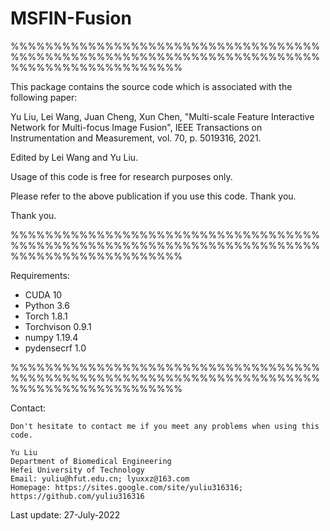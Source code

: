 # MSFIN-Fusion

%%%%%%%%%%%%%%%%%%%%%%%%%%%%%%%%%%%%%%%%%%%%%%%%%%%%%%%%%%%%%%%%%%%%%%%%%%%%%%%%%%%%%%%%%%%%

This package contains the source code which is associated with the following paper:

Yu Liu, Lei Wang, Juan Cheng, Xun Chen, "Multi-scale Feature Interactive Network for Multi-focus Image Fusion", IEEE Transactions on Instrumentation and Measurement, vol. 70, p. 5019316, 2021.

Edited by Lei Wang and Yu Liu.   

Usage of this code is free for research purposes only. 

Please refer to the above publication if you use this code. Thank you.

Thank you.

%%%%%%%%%%%%%%%%%%%%%%%%%%%%%%%%%%%%%%%%%%%%%%%%%%%%%%%%%%%%%%%%%%%%%%%%%%%%%%%%%%%%%%%%%%%%

Requirements:
- CUDA  10
- Python  3.6
- Torch  1.8.1
- Torchvison  0.9.1
- numpy  1.19.4
- pydensecrf   1.0

%%%%%%%%%%%%%%%%%%%%%%%%%%%%%%%%%%%%%%%%%%%%%%%%%%%%%%%%%%%%%%%%%%%%%%%%%%%%%%%%%%%%%%%%%%%%

Contact:

    Don't hesitate to contact me if you meet any problems when using this code.

    Yu Liu
    Department of Biomedical Engineering
    Hefei University of Technology                                                            
    Email: yuliu@hfut.edu.cn; lyuxxz@163.com
    Homepage: https://sites.google.com/site/yuliu316316; https://github.com/yuliu316316


Last update: 27-July-2022
